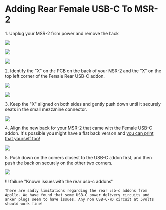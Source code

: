 # Adding Rear Female USB-C To MSR-2

1\. Unplug your MSR-2 from power and remove the back

![](../../../assets/msr-2-add-co2-pic-1.jpg)

![](../../../assets/msr-2-add-co2-pic-2.jpg)

![](../../../assets/msr-2-add-co2-pic-3-1.jpg)

2\. Identify the "X" on the PCB on the back of your MSR-2 and the "X" on the top left corner of the Female Rear USB-C addon.

![](assets/msr-2-female-usb-c-pic-1.jpeg)

![](assets/msr-2-female-usb-c-pic-2.jpeg)

3\. Keep the "X" aligned on both sides and gently push down until it securely seats in the small mezzanine connector.

![](assets/msr-2-female-usb-c-pic-3.jpeg)

4\. Align the new back for your MSR-2 that came with the Female USB-C addon. It's possible you might have a flat back version and <a href="https://www.printables.com/model/932026-apollo-automation-msr-2-mmwave-co2-multisensor-for/files#preview.file.oGG7K" target="_blank" rel="noreferrer nofollow noopener">you can print that yourself too!</a>

![](assets/msr-2-female-usb-c-pic-4.jpeg)

5\. Push down on the corners closest to the USB-C addon first, and then push the back on securely on the other two corners.

![](assets/msr-2-female-usb-c-pic-5.jpeg)

!!! failure "Known issues with the rear usb-c addons"

    There are sadly limitations regarding the rear usb-c addons from Apollo. We have found that some USB-C power delivery circuits and anker plugs seem to have issues. Any non USB-C-PD circuit at 5volts should work fine!